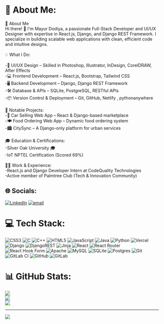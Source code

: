# 💫 About Me:
🚀 About Me<br>Hi there! 👋 I'm Mayur Dodiya, a passionate Full-Stack Developer and UI/UX Designer with expertise in React.js, Django, and Django REST Framework. I specialize in building scalable web applications with clean, efficient code and intuitive designs.<br><br>💡 What I Do:<br><br>-🎨 UI/UX Design – Skilled in Photoshop, Illustrator, InDesign, CorelDRAW, After Effects<br>-💻 Frontend Development – React.js, Bootstrap, Tailwind CSS<br>-🖥 Backend Development – Django, Django REST Framework<br>-🛠 Database & APIs – SQLite, PostgreSQL, RESTful APIs<br>-📦 Version Control & Deployment – Git, GitHub, Netlify , pythonanywhere<br><br>📌 Notable Projects:<br>-🚗 Car Selling Web App – React & Django-based marketplace<br>-🍽️ Food Ordering Web App – Dynamic food ordering system<br>-🏙️ CitySync – A Django-only platform for urban services<br><br>🎓 Education & Certifications:<br>-Silver Oak University 🎓<br>-IoT NPTEL Certification (Scored 69%)<br><br>👨‍💻 Work & Experience:<br>-React.js and Django Developer Intern at CodeQuality Technologies<br>-Active member of Palmtree Club (Tech & Innovation Community)


## 🌐 Socials:
[![LinkedIn](https://img.shields.io/badge/LinkedIn-%230077B5.svg?logo=linkedin&logoColor=white)](https://linkedin.com/in/www.linkedin.com/in/mayurdodiya393) [![email](https://img.shields.io/badge/Email-D14836?logo=gmail&logoColor=white)](mailto:dodiyamayur640@gmail.com) 

# 💻 Tech Stack:
![CSS3](https://img.shields.io/badge/css3-%231572B6.svg?style=for-the-badge&logo=css3&logoColor=white) ![C](https://img.shields.io/badge/c-%2300599C.svg?style=for-the-badge&logo=c&logoColor=white) ![C++](https://img.shields.io/badge/c++-%2300599C.svg?style=for-the-badge&logo=c%2B%2B&logoColor=white) ![HTML5](https://img.shields.io/badge/html5-%23E34F26.svg?style=for-the-badge&logo=html5&logoColor=white) ![JavaScript](https://img.shields.io/badge/javascript-%23323330.svg?style=for-the-badge&logo=javascript&logoColor=%23F7DF1E) ![Java](https://img.shields.io/badge/java-%23ED8B00.svg?style=for-the-badge&logo=openjdk&logoColor=white) ![Python](https://img.shields.io/badge/python-3670A0?style=for-the-badge&logo=python&logoColor=ffdd54) ![Vercel](https://img.shields.io/badge/vercel-%23000000.svg?style=for-the-badge&logo=vercel&logoColor=white) ![Django](https://img.shields.io/badge/django-%23092E20.svg?style=for-the-badge&logo=django&logoColor=white) ![DjangoREST](https://img.shields.io/badge/DJANGO-REST-ff1709?style=for-the-badge&logo=django&logoColor=white&color=ff1709&labelColor=gray) ![Jinja](https://img.shields.io/badge/jinja-white.svg?style=for-the-badge&logo=jinja&logoColor=black) ![React](https://img.shields.io/badge/react-%2320232a.svg?style=for-the-badge&logo=react&logoColor=%2361DAFB) ![React Router](https://img.shields.io/badge/React_Router-CA4245?style=for-the-badge&logo=react-router&logoColor=white) ![React Hook Form](https://img.shields.io/badge/React%20Hook%20Form-%23EC5990.svg?style=for-the-badge&logo=reacthookform&logoColor=white) ![Apache](https://img.shields.io/badge/apache-%23D42029.svg?style=for-the-badge&logo=apache&logoColor=white) ![MySQL](https://img.shields.io/badge/mysql-4479A1.svg?style=for-the-badge&logo=mysql&logoColor=white) ![SQLite](https://img.shields.io/badge/sqlite-%2307405e.svg?style=for-the-badge&logo=sqlite&logoColor=white) ![Postgres](https://img.shields.io/badge/postgres-%23316192.svg?style=for-the-badge&logo=postgresql&logoColor=white) ![Git](https://img.shields.io/badge/git-%23F05033.svg?style=for-the-badge&logo=git&logoColor=white) ![GitLab CI](https://img.shields.io/badge/gitlab%20CI-%23181717.svg?style=for-the-badge&logo=gitlab&logoColor=white) ![GitHub](https://img.shields.io/badge/github-%23121011.svg?style=for-the-badge&logo=github&logoColor=white) ![GitLab](https://img.shields.io/badge/gitlab-%23181717.svg?style=for-the-badge&logo=gitlab&logoColor=white)
# 📊 GitHub Stats:
![](https://github-readme-stats.vercel.app/api?username=MayurDodiya393&theme=dark&hide_border=false&include_all_commits=true&count_private=true)<br/>
![](https://github-readme-streak-stats.herokuapp.com/?user=MayurDodiya393&theme=dark&hide_border=false)<br/>
![](https://github-readme-stats.vercel.app/api/top-langs/?username=MayurDodiya393&theme=dark&hide_border=false&include_all_commits=true&count_private=true&layout=compact)

---
[![](https://visitcount.itsvg.in/api?id=MayurDodiya393&icon=0&color=0)](https://visitcount.itsvg.in)

<!-- Proudly created with GPRM ( https://gprm.itsvg.in ) -->
